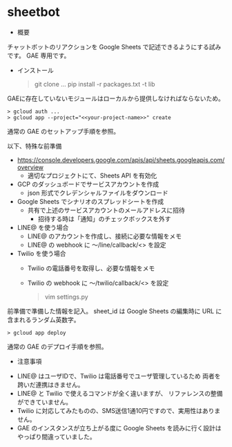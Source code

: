 # sheetbot
* 概要

チャットボットのリアクションを Google Sheets で記述できるようにする試みです。
GAE 専用です。

* インストール

    > git clone ...
    > pip install -r packages.txt -t lib

GAEに存在していないモジュールはローカルから提供しなければならないため。

    > gcloud auth ...
    > gcloud app --project="<<your-project-name>>" create

通常の GAE のセットアップ手順を参照。

以下、特殊な前準備
- https://console.developers.google.com/apis/api/sheets.googleapis.com/overview
  - 適切なプロジェクトにて、Sheets API を有効化
- GCP のダッシュボードでサービスアカウントを作成
  - json 形式でクレデンシャルファイルをダウンロード
- Google Sheets でシナリオのスプレッドシートを作成
  - 共有で上述のサービスアカウントのメールアドレスに招待
    - 招待する時は「通知」のチェックボックスを外す
- LINE@ を使う場合
  - LINE@ のアカウントを作成し、接続に必要な情報をメモ
  - LINE@ の webhook に 〜/line/callback/<<botname>> を設定
- Twilio を使う場合
  - Twilio の電話番号を取得し、必要な情報をメモ
  - Twilio の webhook に 〜/twilio/callback/<<botname>> を設定

    > vim settings.py

前準備で準備した情報を記入。
sheet_id は Google Sheets の編集時に URL に含まれるランダム英数字。

    > gcloud app deploy

通常の GAE のデプロイ手順を参照。

* 注意事項

- LINE@ はユーザIDで、Twilio は電話番号でユーザ管理しているため
  両者を跨いだ連携はきません。
- LINE@ と Twilio で使えるコマンドが全く違いますが、
  リファレンスの整備ができていません。
- Twilio に対応してみたものの、SMS送信1通10円ですので、実用性はありません。
- GAE のインスタンスが立ち上がる度に Google Sheets を読みに行く設計は
  やっぱり間違っていました。

